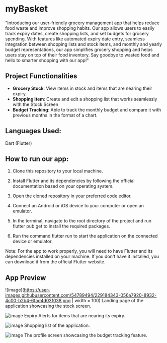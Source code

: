 # myBasket

"Introducing our user-friendly grocery management app that helps reduce food waste and improve shopping habits. Our app allows users to easily track expiry dates, create shopping lists, and set budgets for grocery spending. With features like automated expiry date entry, seamless integration between shopping lists and stock items, and monthly and yearly budget representations, our app simplifies grocery shopping and helps users stay on top of their food inventory. Say goodbye to wasted food and hello to smarter shopping with our app!"

## Project Functionalities
- **Grocery Stock**:
View items in stock and items that are nearing their expiry. 
- **Shopping Item**:
Create and edit a shopping list that works seamlessly with the Stock Screen
- **Budget Tracking**:
Able to track the monthly budget and compare it with previous months in the format of a chart. 

## Languages Used:
Dart (Flutter)

## How to run our app:

1. Clone this repository to your local machine.

2. Install Flutter and its dependencies by following the official documentation based on your operating system.

3. Open the cloned repository in your preferred code editor.

4. Connect an Android or iOS device to your computer or open an emulator.

5. In the terminal, navigate to the root directory of the project and run flutter pub get to install the required packages.

6. Run the command flutter run to start the application on the connected device or emulator.

Note: For the app to work properly, you will need to have Flutter and its dependencies installed on your machine. If you don't have it installed, you can download it from the official Flutter website.

## App Preview

![image](https://user-images.githubusercontent.com/54789494/229184343-056a7920-8932-4c00-b2b4-6fad4d03f038.png | width = 100)
Landing page of the application showcasing the stock screen. 

![image](https://user-images.githubusercontent.com/54789494/229184624-39d79db7-95c6-4c8d-b44d-044606827059.png)
Expiry Alerts for items that are nearing its expiry.

![image](https://user-images.githubusercontent.com/54789494/229184712-acc494cf-2290-4d4c-8c95-e2be3a33e112.png)
Shopping list of the application.

![image](https://user-images.githubusercontent.com/54789494/229184811-35600b7c-21f4-4dc0-8ee3-2ff6b5dae1da.png)
The profile screen showcasing the budget tracking feature.
